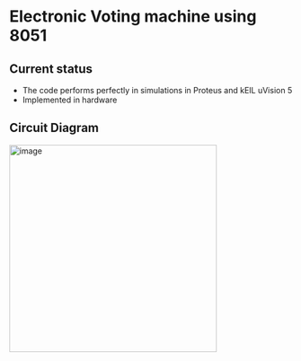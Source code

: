 # Electronic Voting machine using 8051
## Current status
- The code performs perfectly in simulations in Proteus and kEIL uVision 5
- Implemented in hardware
## Circuit Diagram
<img width="369" alt="image" src="https://github.com/VB-123/8051-EVM/assets/127195382/a915eff1-98be-4842-8cb5-3a187e8ff9db">
